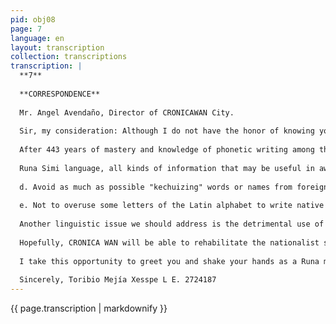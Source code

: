 ```yaml
---
pid: obj08
page: 7
language: en
layout: transcription
collection: transcriptions
transcription: |
  **7**
  
  **CORRESPONDENCE**
  
  Mr. Angel Avendaño, Director of CRONICAWAN City.
  
  Sir, my consideration: Although I do not have the honor of knowing you personally, I am an admirer of yours through the pages of "Cronicawan." As a speaker of your mother tongue - Runa Simi - I would like to express my congratulations for the patriotic and nationalist task that you have imposed on yourself in favor of the knowledge and dissemination of the Human Language of our ancestors, the Incas.
  
  After 443 years of mastery and knowledge of phonetic writing among the peoples of the ancient Taantin Suyo Empire, this is the first time that Runa Simi has entered the field of the media as the authentic spokesperson for the Peruvian people. This event is due to the revolutionary action of the Government of the Armed Forces, headed by Major General Juan Velasco Alvarado. If there was ever interest among Catholic Missionaries in translating the teachings of the Christian religion into Runa Simi and other Andean dialects, it was for the sole purpose of catechizing the Indians for greater enjoyment of the country's wealth and to benefit from the free services of the infidels. Hence, the so-called bilingual catechisms of the 16th and 17th centuries were only useful to priests and clergy, and never to illiterate indigenous and mestizo people. Now that the Peruvian government has made Quechua official, by Law No. 21156, of May 27, the Directors and Editors of the Lima newspaper "La Crónica" have begun the civilizing mission of spreading the word to the four corners of the Inca Empire, through the founding of the weekly CRONICAWAN. A person as qualified as you to write in Quechua has participated in this task.
  
  Runa Simi language, all kinds of information that may be useful in awakening the sluggish spirits of our brothers. I am sure that at this moment there are thousands of children and adults who know how to read and write in Spanish, who feel proud of being Peruvian and of possessing a language as rich and sonorous as any other language on earth. I understand how tenacious the struggle was to break down the wall of colonialist tradition on the use of the modern scientific alphabet, that is, the exchange of double letters or signs. triples by linguistic and phonological equivalent, such as cc, chch, tt, pp, ckh, etc. by q, q', ch', t', p', k', as it is written in "Cronicawan". This phonetic writing system corresponds, as the Editors and Writers of Cronicaan understand it, to the linguistic system of a universal character, whose scientific principle is based on the following: "each sound must be represented by a single sign or letter: and each letter or sign must represent a single sound." In this way, there is no difficulty in writing and reading any languages ​​​​in the agraphic world, such as American dialects, mainly South American. With the normal use of this modern system, it will be very easy to transcribe all the voices of our ancestral languages, and, therefore, standardize the domain of Ouechua, Aymara and other languages ​​​​of Peru. However, to carry forward the prestige and benevolence of the Runa Simi or Quechua language, it is convenient to take into account Some recommendations from linguists and grammarians, including the following: a. Every agraphic word or word that has been subjected to Latin or European writing, and that has been disseminated in texts on geography, history, literature, etc., must maintain its initial and traditional use, e.g., the names of towns, cities, places, etc., such as Cusco, or Cuzco, Arequipa, Cajamarca, Jauja, and others. b. Every native word or word that has never been disseminated through printed writing must be submitted to modern writing. c. All hybrid compositions, that is, names or foreign words that have been mixed with native words or words, must be distinguished or differentiated by a simple hyphen, e.g., Cronica van, Dios ninchis, Europa pi, Roma pi, Jerusalenta, etc. In this way, the origin and authenticity of each foreign word is respected, and the insertion or hybridization of the aboriginal language is clearly demonstrated. According to this rule, the word Revolution must maintain its purity in pronunciation and writing, that is, show the true phonation, without altering any letter or sign, e.g., write Revolución van kausasunchis, and not Revolusiunan revolusiunpi.....
  
  d. Avoid as much as possible "kechuizing" words or names from foreign languages, e.g. e, do not write "kampisinukunawan but kunawan peasant": "Maldonaduta" instead of "Maldonadota", etc.
  
  e. Not to overuse some letters of the Latin alphabet to write native words, such as "kawsaymi" instead of "kausaymi", in which a is used instead of u. This error, without a doubt, arises from the improper use of the letter by our friend, EProf. John H. Roe, when titling his Anthropological Journal NAWPA PACHA, when the more correct thing would have been to write: NAUPA PACHA, unless he had discovered that NAWPA is derived from NAWI, eye, and PA, suffix of belonging, so that the 1 would have disappeared by euphonic law. But this seems impossible.
  
  Another linguistic issue we should address is the detrimental use of some vowels, such as -a instead of -e, and -u instead of -g. We say this because weak vowels, such as -ju, are of primitive and infantile formation, as observed in many languages ​​of America and Africa. On the other hand, the use of strong vowels, such as -eo, corresponds to highly evolved languages ​​and to virile peoples, such as the Incas and Kollas in our country. This fact is easy to discover in many words in current use: -cosqo instead of -qusqu; -toray instead of -uray; -perda instead of -pirda; etc. It seems that this is a process of phonemic weakness greatly influenced by the inferiority complex of the Spanish conquerors, because they infantilized the language of the Incas, hence the names Piru, Quichihua, Cuzco, etc.
  
  Hopefully, CRONICA WAN will be able to rehabilitate the nationalist spirit that Amauta Julio C. Tello championed when he declared the future of Peru: "Our family tree has deep, strong roots that once drew from this land the sap that nourished a RACE OF GIANTS; the stem has been cut by the European conquest, but new, strong shoots from the gigantic trunk of nationality, new sprouts, are beginning to appear; and they are growing and will continue to grow, nourished by the same indigenous sap and by the impulse of the new Ideas of the century in which we live" (Lima, December 13, 1924).
  
  I take this opportunity to greet you and shake your hands as a Runa masi, a Llata ​​masi. I'm also including an article on the 50th anniversary of the "Discovery of the Paracas Culture" for CRONICAWAN.
  
  Sincerely, Toribio Mejía Xesspe L E. 2724187
---
```


{{ page.transcription | markdownify }}
